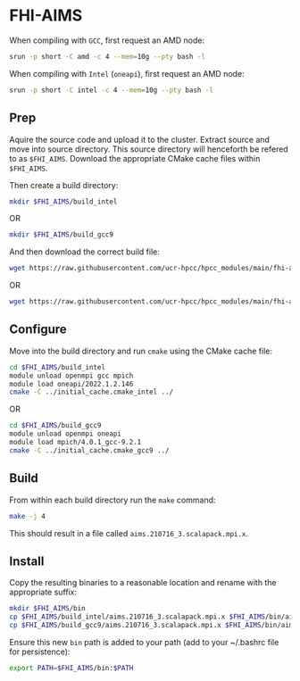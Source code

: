 # FHI-AIMS

When compiling with `GCC`, first request an AMD node:

```bash
srun -p short -C amd -c 4 --mem=10g --pty bash -l
```

When compiling with `Intel` (`oneapi`), first request an AMD node:
```bash
srun -p short -C intel -c 4 --mem=10g --pty bash -l
```

## Prep

Aquire the source code and upload it to the cluster. Extract source and move into source directory. 
This source directory will henceforth be refered to as `$FHI_AIMS`.
Download the appropriate CMake cache files within `$FHI_AIMS`.

Then create a build directory:

```bash
mkdir $FHI_AIMS/build_intel
```

OR

```bash
mkdir $FHI_AIMS/build_gcc9
```

And then download the correct build file:

```bash
wget https://raw.githubusercontent.com/ucr-hpcc/hpcc_modules/main/fhi-aims/initial_cache.cmake_intel
```

OR 

```bash
wget https://raw.githubusercontent.com/ucr-hpcc/hpcc_modules/main/fhi-aims/initial_cache.cmake_gcc9
```

## Configure

Move into the build directory and run `cmake` using the CMake cache file:

```bash
cd $FHI_AIMS/build_intel
module unload openmpi gcc mpich
module load oneapi/2022.1.2.146
cmake -C ../initial_cache.cmake_intel ../
```

OR

```bash
cd $FHI_AIMS/build_gcc9
module unload openmpi oneapi
module load mpich/4.0.1_gcc-9.2.1
cmake -C ../initial_cache.cmake_gcc9 ../
```

## Build

From within each build directory run the `make` command:

```bash
make -j 4
```

This should result in a file called `aims.210716_3.scalapack.mpi.x`.

## Install

Copy the resulting binaries to a reasonable location and rename with the appropriate suffix:

```bash
mkdir $FHI_AIMS/bin
cp $FHI_AIMS/build_intel/aims.210716_3.scalapack.mpi.x $FHI_AIMS/bin/aims.210716_3.scalapack.mpi.x_intel
cp $FHI_AIMS/build_gcc9/aims.210716_3.scalapack.mpi.x $FHI_AIMS/bin/aims.210716_3.scalapack.mpi.x_gcc9
```

Ensure this new `bin` path is added to your path (add to your ~/.bashrc file for persistence):

```bash
export PATH=$FHI_AIMS/bin:$PATH
```
